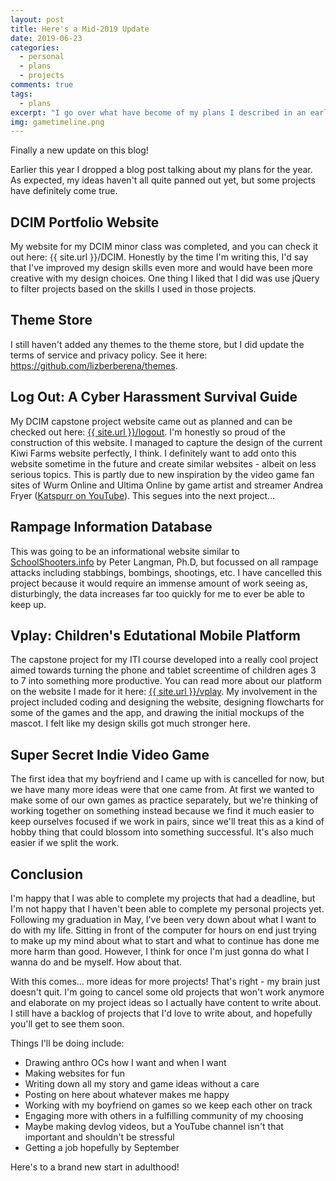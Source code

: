 ```yaml
---
layout: post
title: Here's a Mid-2019 Update
date: 2019-06-23
categories:
  - personal
  - plans
  - projects
comments: true
tags:
  - plans
excerpt: "I go over what have become of my plans I described in an earlier post and tell you all about my new goals for 2019."
img: gametimeline.png
---
```


<!--
<img src="{{ site.url }}/img/gametimeline.png" class="img-fluid">
<p class="caption">ouo</p>
-->

<p><first-letter>F</first-letter>inally a new update on this blog!</p>

<p>Earlier this year I dropped a blog post talking about my plans for the year. As expected, my ideas haven't all quite panned out yet, but some projects have definitely come true.</p>

<h2>DCIM Portfolio Website</h2>

<p>My website for my DCIM minor class was completed, and you can check it out here: {{ site.url }}/DCIM. Honestly by the time I'm writing this, I'd say that I've improved my design skills even more and would have been more creative with my design choices. One thing I liked that I did was use jQuery to filter projects based on the skills I used in those projects.</p>

<h2>Theme Store</h2>

<p>I still haven't added any themes to the theme store, but I did update the terms of service and privacy policy. See it here: <a href="https://github.com/lizberberena/themes" target="_blank">https://github.com/lizberberena/themes</a>.</p>

<h2>Log Out: A Cyber Harassment Survival Guide</h2>

<p>My DCIM capstone project website came out as planned and can be checked out here: <a href="{{ site.url }}/logout" target="_blank">{{ site.url }}/logout</a>. I'm honestly so proud of the construction of this website. I managed to capture the design of the current Kiwi Farms website perfectly, I think. I definitely want to add onto this website sometime in the future and create similar websites - albeit on less serious topics. This is partly due to new inspiration by the video game fan sites of Wurm Online and Ultima Online by game artist and streamer Andrea Fryer (<a href="https://www.youtube.com/user/KatsPurr" target="_blank">Katspurr on YouTube</a>). This segues into the next project...</p>

<h2>Rampage Information Database</h2>

<p>This was going to be an informational website similar to <a href="https://schoolshooters.info" target="_blank">SchoolShooters.info</a> by Peter Langman, Ph.D, but focussed on all rampage attacks including stabbings, bombings, shootings, etc. I have cancelled this project because it would require an immense amount of work seeing as, disturbingly, the data increases far too quickly for me to ever be able to keep up.</p>

<h2>Vplay: Children's Edutational Mobile Platform</h2>

<p>The capstone project for my ITI course developed into a really cool project aimed towards turning the phone and tablet screentime of children ages 3 to 7 into something more productive. You can read more about our platform on the website I made for it here: <a href="{{ site.url }}/vplay" target="_blank">{{ site.url }}/vplay</a>. My involvement in the project included coding and designing the website, designing flowcharts for some of the games and the app, and drawing the initial mockups of the mascot. I felt like my design skills got much stronger here.</p>

<h2>Super Secret Indie Video Game</h2>

<p>The first idea that my boyfriend and I came up with is cancelled for now, but we have many more ideas were that one came from. At first we wanted to make some of our own games as practice separately, but we're thinking of working together on something instead because we find it much easier to keep ourselves focused if we work in pairs, since we'll treat this as a kind of hobby thing that could blossom into something successful. It's also much easier if we split the work.</p>

<h2>Conclusion</h2>

<p>I'm happy that I was able to complete my projects that had a deadline, but I'm not happy that I haven't been able to complete my personal projects yet. Following my graduation in May, I've been very down about what I want to do with my life. Sitting in front of the computer for hours on end just trying to make up my mind about what to start and what to continue has done me more harm than good. However, I think for once I'm just gonna do what I wanna do and be myself. How about that.</p>

<p>With this comes... more ideas for more projects! That's right - my brain just doesn't quit. I'm going to cancel some old projects that won't work anymore and elaborate on my project ideas so I actually have content to write about. I still have a backlog of projects that I'd love to write about, and hopefully you'll get to see them soon.</p>

<p>Things I'll be doing include:</p>

<ul>
  <li>Drawing anthro OCs how I want and when I want</li>
  <li>Making websites for fun</li>
  <li>Writing down all my story and game ideas without a care</li>
  <li>Posting on here about whatever makes me happy</li>
  <li>Working with my boyfriend on games so we keep each other on track</li>
  <li>Engaging more with others in a fulfilling community of my choosing</li>
  <li>Maybe making devlog videos, but a YouTube channel isn't that important and shouldn't be stressful</li>
  <li>Getting a job hopefully by September</li>
</ul>

<p>Here's to a brand new start in adulthood!</p>
